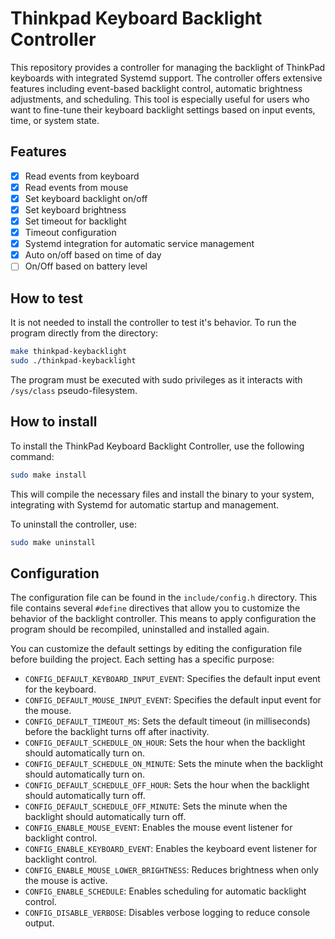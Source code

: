 # Thinkpad Keyboard Backlight Controller

This repository provides a controller for managing the backlight of ThinkPad keyboards with integrated Systemd support. The controller offers extensive features including event-based backlight control, automatic brightness adjustments, and scheduling. This tool is especially useful for users who want to fine-tune their keyboard backlight settings based on input events, time, or system state.

## Features

- [X] Read events from keyboard
- [X] Read events from mouse
- [X] Set keyboard backlight on/off
- [X] Set keyboard brightness
- [X] Set timeout for backlight
- [X] Timeout configuration
- [X] Systemd integration for automatic service management
- [X] Auto on/off based on time of day
- [ ] On/Off based on battery level

## How to test
It is not needed to install the controller to test it's behavior. To run the program directly from the directory:
```bash
make thinkpad-keybacklight
sudo ./thinkpad-keybacklight
```
The program must be executed with sudo privileges as it interacts with `/sys/class` pseudo-filesystem.

## How to install
To install the ThinkPad Keyboard Backlight Controller, use the following command:

```bash
sudo make install
```

This will compile the necessary files and install the binary to your system, integrating with Systemd for automatic startup and management.

To uninstall the controller, use:
```bash
sudo make uninstall
```

## Configuration

The configuration file can be found in the `include/config.h` directory. This file contains several `#define` directives that allow you to customize the behavior of the backlight controller. This means to apply configuration the program should be recompiled, uninstalled and installed again.

You can customize the default settings by editing the configuration file before building the project. Each setting has a specific purpose:

- `CONFIG_DEFAULT_KEYBOARD_INPUT_EVENT`: Specifies the default input event for the keyboard.
- `CONFIG_DEFAULT_MOUSE_INPUT_EVENT`: Specifies the default input event for the mouse.
- `CONFIG_DEFAULT_TIMEOUT_MS`: Sets the default timeout (in milliseconds) before the backlight turns off after inactivity.
- `CONFIG_DEFAULT_SCHEDULE_ON_HOUR`: Sets the hour when the backlight should automatically turn on.
- `CONFIG_DEFAULT_SCHEDULE_ON_MINUTE`: Sets the minute when the backlight should automatically turn on.
- `CONFIG_DEFAULT_SCHEDULE_OFF_HOUR`: Sets the hour when the backlight should automatically turn off.
- `CONFIG_DEFAULT_SCHEDULE_OFF_MINUTE`: Sets the minute when the backlight should automatically turn off.
- `CONFIG_ENABLE_MOUSE_EVENT`: Enables the mouse event listener for backlight control.
- `CONFIG_ENABLE_KEYBOARD_EVENT`: Enables the keyboard event listener for backlight control.
- `CONFIG_ENABLE_MOUSE_LOWER_BRIGHTNESS`: Reduces brightness when only the mouse is active.
- `CONFIG_ENABLE_SCHEDULE`: Enables scheduling for automatic backlight control.
- `CONFIG_DISABLE_VERBOSE`: Disables verbose logging to reduce console output.